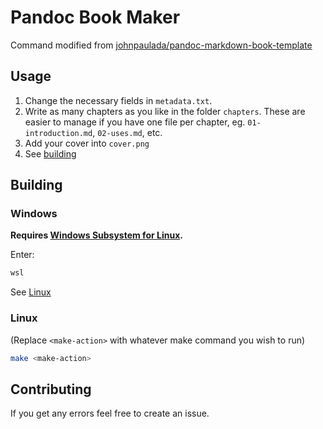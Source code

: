 # Pandoc Book Maker
Command modified from [johnpaulada/pandoc-markdown-book-template](https://github.com/johnpaulada/pandoc-markdown-book-template)

## Usage
1. Change the necessary fields in `metadata.txt`.
2. Write as many chapters as you like in the folder `chapters`.
These are easier to manage if you have one file per chapter, eg. `01-introduction.md`, `02-uses.md`, etc.
3. Add your cover into `cover.png`
4. See [building](#building)


## Building
### Windows
**Requires [Windows Subsystem for Linux](https://docs.microsoft.com/en-us/windows/wsl/about).**

Enter:
```cmd
wsl
```
See [Linux](#linux)

### Linux
(Replace `<make-action>` with whatever make command you wish to run)
```bash
make <make-action>
```

## Contributing
If you get any errors feel free to create an issue.
